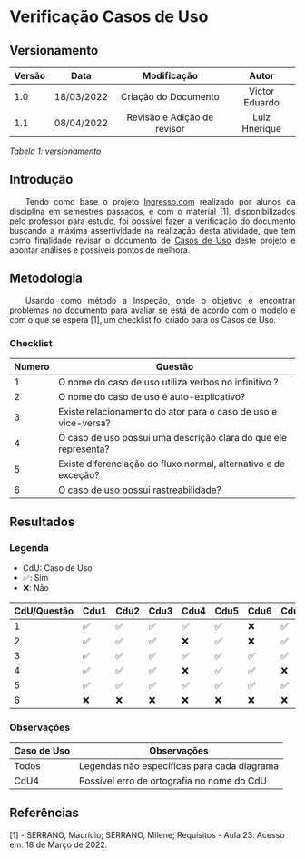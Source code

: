 # Verificação Casos de Uso
## Versionamento

| Versão | Data | Modificação | Autor |
|-|-|:-:|:-:|
| 1.0 | 18/03/2022 | Criação do Documento | Victor Eduardo |
| 1.1 | 08/04/2022 | Revisão e Adição de revisor | Luiz Hnerique |

*Tabela 1: versionamento*

## Introdução
<p style="text-align: justify">&emsp;&emsp;Tendo como base o projeto <a href="https://requisitos-de-software.github.io/2021.1-Ingresso.com/verificacao/casos_de_uso/">Ingresso.com</a> realizado por alunos da disciplina em semestres passados, e com o material [1], disponibilizados pelo professor para estudo, foi possível fazer a verificação do documento buscando a máxima assertividade na realização desta atividade, que tem como finalidade revisar o documento de <a href="https://requisitos-de-software.github.io/2021.2-Tembici/modelagem/casos_de_uso/">Casos de Uso</a> deste projeto e apontar análises e possíveis pontos de melhora.</p>

## Metodologia
<p style="text-align: justify">&emsp;&emsp;Usando como método a Inspeção, onde o objetivo é encontrar problemas no documento para avaliar se está de acordo com o modelo e com o que se espera [1], um checklist foi criado para os Casos de Uso.</p>

### Checklist
| Numero | Questão |
|-|-|
| 1 | O nome do caso de uso utiliza verbos no infinitivo ? |
| 2 | O nome do caso de uso é auto-explicativo?	 |
| 3 | Existe relacionamento do ator para o caso de uso e vice-versa? |
| 4 | O caso de uso possui uma descrição clara do que ele representa? |
| 5 | Existe diferenciação do fluxo normal, alternativo e de exceção? |
| 6 | O caso de uso possui rastreabilidade? |

## Resultados
### Legenda
- CdU: Caso de Uso
- ✅: Sim
- ❌: Não

| CdU/Questão | Cdu1 | Cdu2 | Cdu3 | Cdu4 | Cdu5 | Cdu6 | Cdu7 |
|-|-|-|-|-|-|-|-|
| 1 |✅|✅|✅|✅|✅|❌|✅|
| 2 |✅|✅|✅|❌|✅|❌|✅|
| 3 |✅|✅|✅|✅|✅|✅|✅|
| 4 |✅|✅|✅|❌|✅|✅|❌|
| 5 |✅|✅|✅|✅|✅|✅|✅|
| 6 |❌|❌|❌|❌|❌|❌|❌|

### Observações
| Caso de Uso | Observações |
|-|-|
| Todos | Legendas não específicas para cada diagrama |
| CdU4 | Possível erro de ortografia no nome do CdU |

## Referências 
<p>[1] - SERRANO, Maurício; SERRANO, Milene; Requisitos - Aula 23. Acesso em: 18 de Março de 2022. </p>
